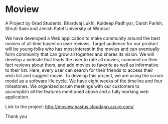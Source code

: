# Moview
A Project by Grad Students: Bhardvaj Lukhi, Kuldeep Padhiyar, Darsh Parikh, Shruti Saini and Jenish Patel
University of Windsor

We have developed a Web application to make community around the best movies of all time based on user reviews. Target audience for our product will be young folks who has most interest in the movies and can eventually form community that can grow all together and shares its vision. We will develop a website that leads the user to rate all movies, comment on their fact reviews about them, and add movies to favorite as well as informative to their list. Here, every user can search for their friends to access their wish list and suggest movie. To develop this project, we are using the scrum model as a software life cycle. We have eight weeks of the timeline and four milestones. We organized scrum meetings with our customers to accomplish all the features mentioned above and a fully working web application.

Link to the project: http://moview.eastus.cloudapp.azure.com/

Thank you
